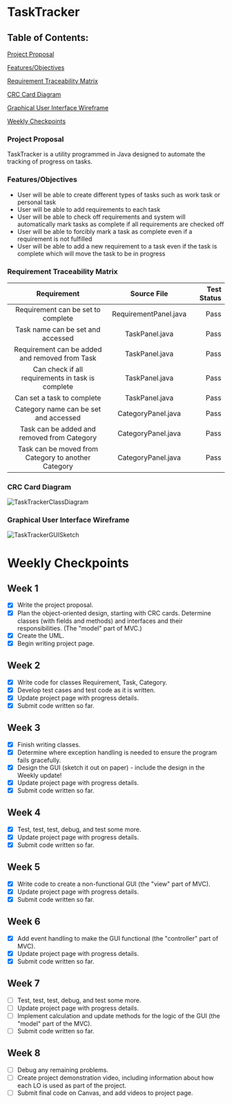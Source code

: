 # TaskTracker
## Table of Contents:

[Project Proposal](https://github.com/BD2311/TaskTracker/#project-proposal)

[Features/Objectives](https://github.com/BD2311/TaskTracker/#featuresobjectives)

[Requirement Traceability Matrix](https://github.com/BD2311/TaskTracker/#requirement-traceability-matrix)

[CRC Card Diagram](https://github.com/BD2311/TaskTracker/#crc-card-diagram)

[Graphical User Interface Wireframe](https://github.com/BD2311/TaskTracker/#graphical-user-interface-wireframe)

[Weekly Checkpoints](https://github.com/BD2311/TaskTracker/#weekly-checkpoints)



### Project Proposal
TaskTracker is a utility programmed in Java designed to automate the tracking of progress on tasks.

### Features/Objectives
- User will be able to create different types of tasks such as work task or personal task
- User will be able to add requirements to each task
- User will be able to check off requirements and system will automatically mark tasks as complete if all requirements are checked off
- User will be able to forcibly mark a task as complete even if a requirement is not fulfilled
- User will be able to add a new requirement to a task even if the task is complete which will move the task to be in progress

### Requirement Traceability Matrix
| Requirement | Source File | Test Status |
|    :---:    |    :---:    |     ---:    |
| Requirement can be set to complete | RequirementPanel.java | Pass |
| Task name can be set and accessed | TaskPanel.java | Pass |
| Requirement can be added and removed from Task | TaskPanel.java | Pass |
| Can check if all requirements in task is complete | TaskPanel.java | Pass |
| Can set a task to complete | TaskPanel.java | Pass |
| Category name can be set and accessed | CategoryPanel.java | Pass |
| Task can be added and removed from Category | CategoryPanel.java | Pass |
| Task can be moved from Category to another Category | CategoryPanel.java | Pass |

### CRC Card Diagram
![TaskTrackerClassDiagram](https://github.com/BD2311/TaskTracker/assets/164386430/5cf94afe-ae8d-4d34-9f54-074a8bfa1dcd)

### Graphical User Interface Wireframe
![TaskTrackerGUISketch](https://github.com/BD2311/TaskTracker/assets/164386430/44cea94e-fa3c-41aa-b440-549782d90872)

# Weekly Checkpoints

## Week 1

- [x] Write the project proposal.
- [x] Plan the object-oriented design, starting with CRC cards.  Determine classes (with fields and methods) and interfaces and their responsibilities. (The "model" part of MVC.)
- [x] Create the UML.
- [x] Begin writing project page.

## Week 2

- [x] Write code for classes Requirement, Task, Category.
- [x] Develop test cases and test code as it is written.
- [x] Update project page with progress details.
- [x] Submit code written so far.

## Week 3

- [X] Finish writing classes.
- [X] Determine where exception handling is needed to ensure the program fails gracefully.
- [X] Design the GUI (sketch it out on paper) - include the design in the Weekly update!
- [X] Update project page with progress details.
- [X] Submit code written so far.

## Week 4

- [X] Test, test, test, debug, and test some more.
- [X] Update project page with progress details.
- [X] Submit code written so far.

## Week 5

- [X] Write code to create a non-functional GUI (the "view" part of MVC).
- [X] Update project page with progress details.
- [X] Submit code written so far.

## Week 6

- [X] Add event handling to make the GUI functional (the "controller" part of MVC).
- [X] Update project page with progress details.
- [X] Submit code written so far.

## Week 7

- [ ] Test, test, test, debug, and test some more.
- [ ] Update project page with progress details.
- [ ] Implement calculation and update methods for the logic of the GUI (the "model" part of the MVC).
- [ ] Submit code written so far.

## Week 8

- [ ] Debug any remaining problems.
- [ ] Create project demonstration video, including information about how each LO is used as part of the project.
- [ ] Submit final code on Canvas, and add videos to project page.
